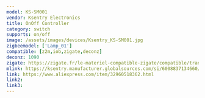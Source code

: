 ```yaml
---
model: KS-SM001
vendor: Ksentry Electronics 
title: OnOff Controller
category: switch
supports: on/off
image: /assets/images/devices/Ksentry_KS-SM001.jpg
zigbeemodel: ['Lamp_01']
compatible: [z2m,iob,zigate,deconz]
deconz: 1090
zigate: https://zigate.fr/le-materiel-compatible-zigate/compatible/transformateursimple/
mlink: https://ksentry.manufacturer.globalsources.com/si/6008837134660/pdtl/ZigBee-module/1170980349/zigbee-on-off-controller.htm
link: https://www.aliexpress.com/item/32960518362.html
link2: 
link3: 
---
```

